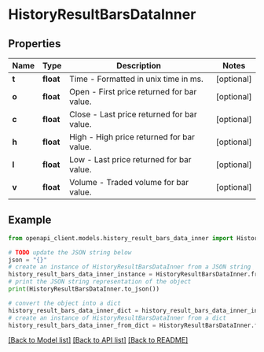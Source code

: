 # HistoryResultBarsDataInner


## Properties

Name | Type | Description | Notes
------------ | ------------- | ------------- | -------------
**t** | **float** | Time - Formatted in unix time in ms. | [optional] 
**o** | **float** | Open - First price returned for bar value. | [optional] 
**c** | **float** | Close - Last price returned for bar value. | [optional] 
**h** | **float** | High - High price returned for bar value. | [optional] 
**l** | **float** | Low - Last price returned for bar value. | [optional] 
**v** | **float** | Volume - Traded volume for bar value. | [optional] 

## Example

```python
from openapi_client.models.history_result_bars_data_inner import HistoryResultBarsDataInner

# TODO update the JSON string below
json = "{}"
# create an instance of HistoryResultBarsDataInner from a JSON string
history_result_bars_data_inner_instance = HistoryResultBarsDataInner.from_json(json)
# print the JSON string representation of the object
print(HistoryResultBarsDataInner.to_json())

# convert the object into a dict
history_result_bars_data_inner_dict = history_result_bars_data_inner_instance.to_dict()
# create an instance of HistoryResultBarsDataInner from a dict
history_result_bars_data_inner_from_dict = HistoryResultBarsDataInner.from_dict(history_result_bars_data_inner_dict)
```
[[Back to Model list]](../README.md#documentation-for-models) [[Back to API list]](../README.md#documentation-for-api-endpoints) [[Back to README]](../README.md)


